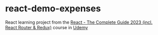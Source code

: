 # react-demo-expenses
React learning project from the  [React - The Complete Guide 2023 (incl. React Router & Redux)](https://www.udemy.com/course/react-the-complete-guide-incl-redux/) course in [Udemy](https://www.udemy.com/)

